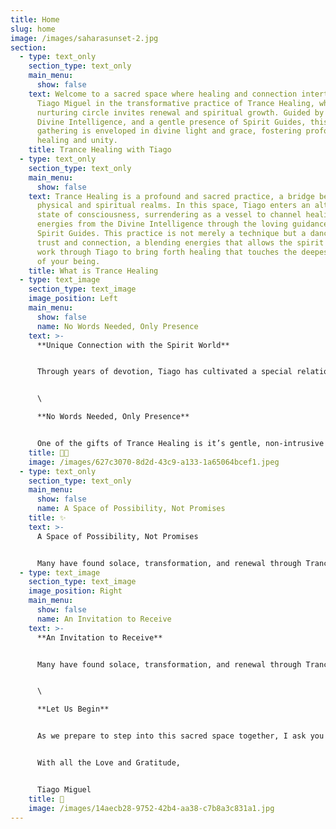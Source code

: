 ```yaml
---
title: Home
slug: home
image: /images/saharasunset-2.jpg
section:
  - type: text_only
    section_type: text_only
    main_menu:
      show: false
    text: Welcome to a sacred space where healing and connection intertwine. Join
      Tiago Miguel in the transformative practice of Trance Healing, where a
      nurturing circle invites renewal and spiritual growth. Guided by the
      Divine Intelligence, and a gentle presence of Spirit Guides, this sacred
      gathering is enveloped in divine light and grace, fostering profound
      healing and unity.
    title: Trance Healing with Tiago
  - type: text_only
    section_type: text_only
    main_menu:
      show: false
    text: Trance Healing is a profound and sacred practice, a bridge between the
      physical and spiritual realms. In this space, Tiago enters an altered
      state of consciousness, surrendering as a vessel to channel healing
      energies from the Divine Intelligence through the loving guidance of
      Spirit Guides. This practice is not merely a technique but a dance of
      trust and connection, a blending energies that allows the spirit world to
      work through Tiago to bring forth healing that touches the deepest parts
      of your being.
    title: What is Trance Healing
  - type: text_image
    section_type: text_image
    image_position: Left
    main_menu:
      show: false
      name: No Words Needed, Only Presence
    text: >-
      **Unique Connection with the Spirit World**


      Through years of devotion, Tiago has cultivated a special relationship with spirit controls—those benevolent guides who assist him in this work. This bond allows for a sharper, more precise flow of healing power, tailored to your unique needs. Whether wounds are of the body, heart, mind, or spirit, the energy flows where it is most needed, guided by a wisdom far greater than Tiago's own.


      \

      **No Words Needed, Only Presence**


      One of the gifts of Trance Healing is it’s gentle, non-intrusive nature. You need not speak of your medical conditions or the reasons you seek healing, though in this healing, Tiago hold space for sharing if you feel called to do so. The energy listens to the silent language of your soul, finding its way to where it can serve you best. After the session, if you wish to share it discuss your experience, he is here to listen with open heart-but the choice is always yours.
    title: 🙏🏽
    image: /images/627c3070-8d2d-43c9-a133-1a65064bcef1.jpeg
  - type: text_only
    section_type: text_only
    main_menu:
      show: false
      name: A Space of Possibility, Not Promises 
    title: ✨
    text: >-
      A Space of Possibility, Not Promises 


      Many have found solace, transformation, and renewal through Trance Healing in this session, yet Tiago humbly acknowledge that each journey is unique. While the spiritual world offers boundless love and possibility, he make no promises of specific outcomes. This practice is a companion to your well-being, not a replacement for professional medical care, and he always encourage you to seek medical advice when needed.
  - type: text_image
    section_type: text_image
    image_position: Right
    main_menu:
      show: false
      name: An Invitation to Receive
    text: >-
      **An Invitation to Receive**


      Many have found solace, transformation, and renewal through Trance Healing in this session, yet Tiago humbly acknowledge that each journey is unique. While the spiritual world offers boundless love and possibility, he make no promises of specific outcomes. This practice is a companion to your well-being, not a replacement for professional medical care, and he always encourage you to seek medical advice when needed.


      \

      **Let Us Begin**


      As we prepare to step into this sacred space together, I ask you to close your eyes and let go of any burdens you may carry. Trust in the unseen, trust in the process, and trust in your own innate capacity for healing. Together, let us welcome the presence of the spirit world and embrace the great energy of spiritual healing that awaits us.


      With all the Love and Gratitude,  


      Tiago Miguel
    title: 🙌
    image: /images/14aecb28-9752-42b4-aa38-c7b8a3c831a1.jpg
---
```

